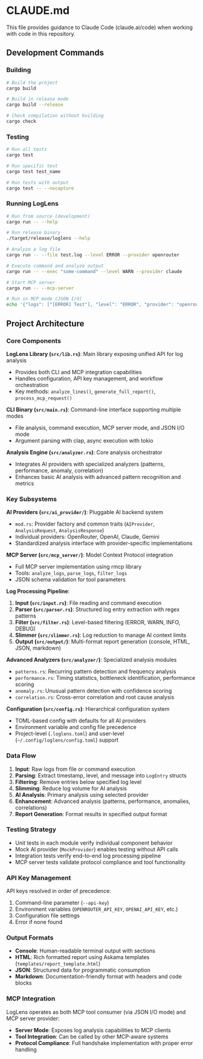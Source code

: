 # CLAUDE.md

This file provides guidance to Claude Code (claude.ai/code) when working with code in this repository.

## Development Commands

### Building
```bash
# Build the project
cargo build

# Build in release mode
cargo build --release

# Check compilation without building
cargo check
```

### Testing
```bash
# Run all tests
cargo test

# Run specific test
cargo test test_name

# Run tests with output
cargo test -- --nocapture
```

### Running LogLens
```bash
# Run from source (development)
cargo run -- --help

# Run release binary
./target/release/loglens --help

# Analyze a log file
cargo run -- --file test.log --level ERROR --provider openrouter

# Execute command and analyze output
cargo run -- --exec "some-command" --level WARN --provider claude

# Start MCP server
cargo run -- --mcp-server

# Run in MCP mode (JSON I/O)
echo '{"logs": ["[ERROR] Test"], "level": "ERROR", "provider": "openrouter"}' | cargo run -- --mcp-mode
```

## Project Architecture

### Core Components

**LogLens Library (`src/lib.rs`)**: Main library exposing unified API for log analysis
- Provides both CLI and MCP integration capabilities
- Handles configuration, API key management, and workflow orchestration
- Key methods: `analyze_lines()`, `generate_full_report()`, `process_mcp_request()`

**CLI Binary (`src/main.rs`)**: Command-line interface supporting multiple modes
- File analysis, command execution, MCP server mode, and JSON I/O mode
- Argument parsing with clap, async execution with tokio

**Analysis Engine (`src/analyzer.rs`)**: Core analysis orchestrator
- Integrates AI providers with specialized analyzers (patterns, performance, anomaly, correlation)
- Enhances basic AI analysis with advanced pattern recognition and metrics

### Key Subsystems

**AI Providers (`src/ai_provider/`)**: Pluggable AI backend system
- `mod.rs`: Provider factory and common traits (`AIProvider`, `AnalysisRequest`, `AnalysisResponse`)
- Individual providers: OpenRouter, OpenAI, Claude, Gemini
- Standardized analysis interface with provider-specific implementations

**MCP Server (`src/mcp_server/`)**: Model Context Protocol integration
- Full MCP server implementation using rmcp library
- Tools: `analyze_logs`, `parse_logs`, `filter_logs`
- JSON schema validation for tool parameters

**Log Processing Pipeline**:
1. **Input (`src/input.rs`)**: File reading and command execution
2. **Parser (`src/parser.rs`)**: Structured log entry extraction with regex patterns
3. **Filter (`src/filter.rs`)**: Level-based filtering (ERROR, WARN, INFO, DEBUG)
4. **Slimmer (`src/slimmer.rs`)**: Log reduction to manage AI context limits
5. **Output (`src/output/`)**: Multi-format report generation (console, HTML, JSON, markdown)

**Advanced Analyzers (`src/analyzer/`)**: Specialized analysis modules
- `patterns.rs`: Recurring pattern detection and frequency analysis
- `performance.rs`: Timing statistics, bottleneck identification, performance scoring
- `anomaly.rs`: Unusual pattern detection with confidence scoring
- `correlation.rs`: Cross-error correlation and root cause analysis

**Configuration (`src/config.rs`)**: Hierarchical configuration system
- TOML-based config with defaults for all AI providers
- Environment variable and config file precedence
- Project-level (`.loglens.toml`) and user-level (`~/.config/loglens/config.toml`) support

### Data Flow

1. **Input**: Raw logs from file or command execution
2. **Parsing**: Extract timestamp, level, and message into `LogEntry` structs
3. **Filtering**: Remove entries below specified log level
4. **Slimming**: Reduce log volume for AI analysis
5. **AI Analysis**: Primary analysis using selected provider
6. **Enhancement**: Advanced analysis (patterns, performance, anomalies, correlations)
7. **Report Generation**: Format results in specified output format

### Testing Strategy

- Unit tests in each module verify individual component behavior
- Mock AI provider (`MockProvider`) enables testing without API calls
- Integration tests verify end-to-end log processing pipeline
- MCP server tests validate protocol compliance and tool functionality

### API Key Management

API keys resolved in order of precedence:
1. Command-line parameter (`--api-key`)
2. Environment variables (`OPENROUTER_API_KEY`, `OPENAI_API_KEY`, etc.)
3. Configuration file settings
4. Error if none found

### Output Formats

- **Console**: Human-readable terminal output with sections
- **HTML**: Rich formatted report using Askama templates (`templates/report_template.html`)
- **JSON**: Structured data for programmatic consumption
- **Markdown**: Documentation-friendly format with headers and code blocks

### MCP Integration

LogLens operates as both MCP tool consumer (via JSON I/O mode) and MCP server provider:
- **Server Mode**: Exposes log analysis capabilities to MCP clients
- **Tool Integration**: Can be called by other MCP-aware systems
- **Protocol Compliance**: Full handshake implementation with proper error handling